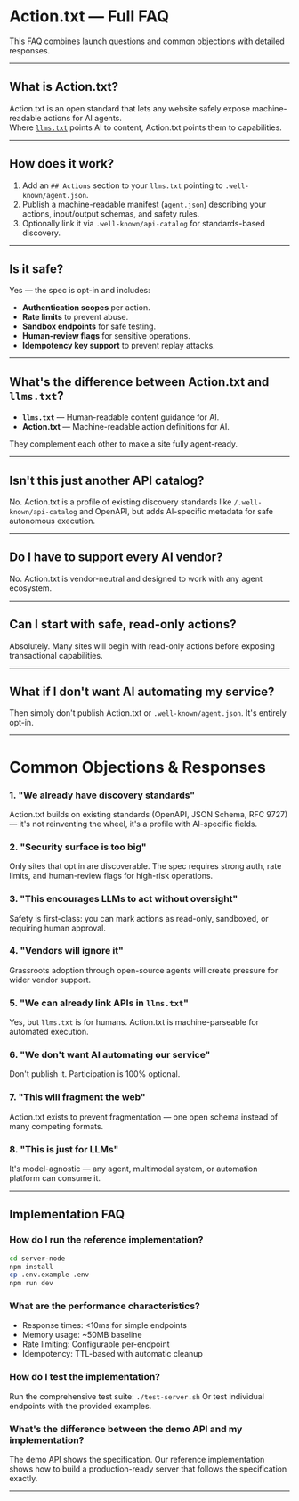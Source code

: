 # Action.txt — Full FAQ

This FAQ combines launch questions and common objections with detailed responses.

---

## What is Action.txt?
Action.txt is an open standard that lets any website safely expose machine-readable actions for AI agents.  
Where [`llms.txt`](https://github.com/AnswerDotAI/llms-txt) points AI to content, Action.txt points them to capabilities.

---

## How does it work?
1. Add an `## Actions` section to your `llms.txt` pointing to `.well-known/agent.json`.
2. Publish a machine-readable manifest (`agent.json`) describing your actions, input/output schemas, and safety rules.
3. Optionally link it via `.well-known/api-catalog` for standards-based discovery.

---

## Is it safe?
Yes — the spec is opt-in and includes:
- **Authentication scopes** per action.
- **Rate limits** to prevent abuse.
- **Sandbox endpoints** for safe testing.
- **Human-review flags** for sensitive operations.
- **Idempotency key support** to prevent replay attacks.

---

## What's the difference between Action.txt and `llms.txt`?
- **`llms.txt`** — Human-readable content guidance for AI.
- **Action.txt** — Machine-readable action definitions for AI.

They complement each other to make a site fully agent-ready.

---

## Isn't this just another API catalog?
No. Action.txt is a profile of existing discovery standards like `/.well-known/api-catalog` and OpenAPI, but adds AI-specific metadata for safe autonomous execution.

---

## Do I have to support every AI vendor?
No. Action.txt is vendor-neutral and designed to work with any agent ecosystem.

---

## Can I start with safe, read-only actions?
Absolutely. Many sites will begin with read-only actions before exposing transactional capabilities.

---

## What if I don't want AI automating my service?
Then simply don't publish Action.txt or `.well-known/agent.json`. It's entirely opt-in.

---

# Common Objections & Responses

### 1. "We already have discovery standards"
Action.txt builds on existing standards (OpenAPI, JSON Schema, RFC 9727) — it's not reinventing the wheel, it's a profile with AI-specific fields.

### 2. "Security surface is too big"
Only sites that opt in are discoverable. The spec requires strong auth, rate limits, and human-review flags for high-risk operations.

### 3. "This encourages LLMs to act without oversight"
Safety is first-class: you can mark actions as read-only, sandboxed, or requiring human approval.

### 4. "Vendors will ignore it"
Grassroots adoption through open-source agents will create pressure for wider vendor support.

### 5. "We can already link APIs in `llms.txt`"
Yes, but `llms.txt` is for humans. Action.txt is machine-parseable for automated execution.

### 6. "We don't want AI automating our service"
Don't publish it. Participation is 100% optional.

### 7. "This will fragment the web"
Action.txt exists to prevent fragmentation — one open schema instead of many competing formats.

### 8. "This is just for LLMs"
It's model-agnostic — any agent, multimodal system, or automation platform can consume it.

---

## Implementation FAQ

### How do I run the reference implementation?
```bash
cd server-node
npm install
cp .env.example .env
npm run dev
```

### What are the performance characteristics?
- Response times: <10ms for simple endpoints
- Memory usage: ~50MB baseline
- Rate limiting: Configurable per-endpoint
- Idempotency: TTL-based with automatic cleanup

### How do I test the implementation?
Run the comprehensive test suite: `./test-server.sh`
Or test individual endpoints with the provided examples.

### What's the difference between the demo API and my implementation?
The demo API shows the specification. Our reference implementation shows how to build a production-ready server that follows the specification exactly.

---
